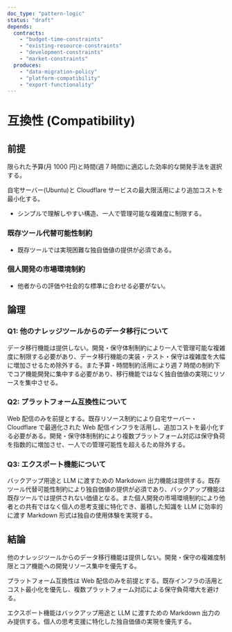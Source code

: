 ```yaml
---
doc_type: "pattern-logic"
status: "draft"
depends:
  contracts:
    - "budget-time-constraints"
    - "existing-resource-constraints"
    - "development-constraints"
    - "market-constraints"
  produces:
    - "data-migration-policy"
    - "platform-compatibility"
    - "export-functionality"
---
```


# 互換性 (Compatibility)

## 前提

<!-- PREMISE_BEGIN: budget-time-constraints -->

限られた予算(月 1000 円)と時間(週 7 時間)に適応した効率的な開発手法を選択する。

<!-- PREMISE_END: budget-time-constraints -->

<!-- PREMISE_BEGIN: existing-resource-constraints -->

自宅サーバー(Ubuntu)と Cloudflare サービスの最大限活用により追加コストを最小化する。

<!-- PREMISE_END: existing-resource-constraints -->

<!-- PREMISE_BEGIN: development-constraints -->

- シンプルで理解しやすい構造、一人で管理可能な複雑度に制限する。

<!-- PREMISE_END: development-constraints -->

<!-- PREMISE_BEGIN: market-constraints -->

### 既存ツール代替可能性制約

- 既存ツールでは実現困難な独自価値の提供が必須である。

### 個人開発の市場環境制約

- 他者からの評価や社会的な標準に合わせる必要がない。
<!-- PREMISE_END: market-constraints -->

## 論理

### Q1: 他のナレッジツールからのデータ移行について

データ移行機能は提供しない。開発・保守体制制約により一人で管理可能な複雑度に制限する必要があり、データ移行機能の実装・テスト・保守は複雑度を大幅に増加させるため除外する。また予算・時間制約活用により週 7 時間の制約下でコア機能開発に集中する必要があり、移行機能ではなく独自価値の実現にリソースを集中させる。

### Q2: プラットフォーム互換性について

Web 配信のみを前提とする。既存リソース制約により自宅サーバー・Cloudflare で最適化された Web 配信インフラを活用し、追加コストを最小化する必要がある。開発・保守体制制約により複数プラットフォーム対応は保守負荷を指数的に増加させ、一人での管理可能性を超えるため除外する。

### Q3: エクスポート機能について

バックアップ用途と LLM に渡すための Markdown 出力機能は提供する。既存ツール代替可能性制約により独自価値の提供が必須であり、バックアップ機能は既存ツールでは提供されない価値となる。また個人開発の市場環境制約により他者との共有ではなく個人の思考支援に特化でき、蓄積した知識を LLM に効率的に渡す Markdown 形式は独自の使用体験を実現する。

## 結論

<!-- GLOBAL_CONCLUSION_BEGIN: data-migration-policy -->

他のナレッジツールからのデータ移行機能は提供しない。開発・保守の複雑度制限とコア機能への開発リソース集中を優先する。

<!-- GLOBAL_CONCLUSION_END: data-migration-policy -->

<!-- GLOBAL_CONCLUSION_BEGIN: platform-compatibility -->

プラットフォーム互換性は Web 配信のみを前提とする。既存インフラの活用とコスト最小化を優先し、複数プラットフォーム対応による保守負荷増大を避ける。

<!-- GLOBAL_CONCLUSION_END: platform-compatibility -->

<!-- GLOBAL_CONCLUSION_BEGIN: export-functionality -->

エクスポート機能はバックアップ用途と LLM に渡すための Markdown 出力のみ提供する。個人の思考支援に特化した独自価値の実現を優先する。

<!-- GLOBAL_CONCLUSION_END: export-functionality -->
